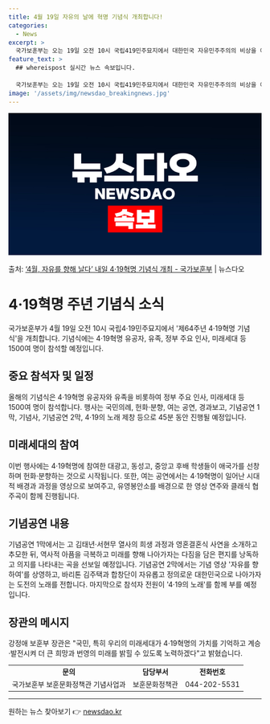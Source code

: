 ```yaml
---
title: 4월 19일 자유의 날에 혁명 기념식 개최합니다!
categories:
  - News
excerpt: >
  국가보훈부는 오는 19일 오전 10시 국립419민주묘지에서 대한민국 자유민주주의의 비상을 이끈 419혁명 정…
feature_text: >
  ## whereispost 실시간 뉴스 속보입니다.

  국가보훈부는 오는 19일 오전 10시 국립419민주묘지에서 대한민국 자유민주주의의 비상을 이끈 419혁명 정…
image: '/assets/img/newsdao_breakingnews.jpg'
---
```


![뉴스다오 속보](/assets/img/newsdao_breakingnews.jpg)

<p>출처: <a href="https://newsdao.kr/3620" rel="dofollow">‘4월, 자유를 향해 날다’ 내일 4·19혁명 기념식 개최 - 국가보훈부</a> | 뉴스다오</p>

<h1>4·19혁명 주년 기념식 소식</h1>
<p data-ke-size="size16">국가보훈부가 4월 19일 오전 10시 국립4·19민주묘지에서 '제64주년 4·19혁명 기념식'을 개최합니다. 기념식에는 4·19혁명 유공자, 유족, 정부 주요 인사, 미래세대 등 1500여 명이 참석할 예정입니다.</p>

<h2 data-ke-size="size26">중요 참석자 및 일정</h2>
<p data-ke-size="size16">올해의 기념식은 4·19혁명 유공자와 유족을 비롯하여 정부 주요 인사, 미래세대 등 1500여 명이 참석합니다. 행사는 국민의례, 헌화·분향, 여는 공연, 경과보고, 기념공연 1막, 기념사, 기념공연 2막, 4·19의 노래 제창 등으로 45분 동안 진행될 예정입니다.</p>

<h2 data-ke-size="size26">미래세대의 참여</h2>
<p data-ke-size="size16">이번 행사에는 4·19혁명에 참여한 대광고, 동성고, 중앙고 후배 학생들이 애국가를 선창하며 헌화·분향하는 것으로 시작됩니다. 또한, 여는 공연에서는 4·19혁명이 일어난 시대적 배경과 과정을 영상으로 보여주고, 유영봉안소를 배경으로 한 영상 연주와 클래식 협주곡이 함께 진행됩니다.</p>

<h2 data-ke-size="size26">기념공연 내용</h2>
<p data-ke-size="size16">기념공연 1막에서는 고 김태년·서현무 열사의 희생 과정과 영혼결혼식 사연을 소개하고 추모한 뒤, 역사적 아픔을 극복하고 미래를 향해 나아가자는 다짐을 담은 편지를 낭독하고 의지를 나타내는 곡을 선보일 예정입니다. 기념공연 2막에서는 기념 영상 '자유를 향하여'를 상영하고, 바리톤 김주택과 합창단이 자유롭고 정의로운 대한민국으로 나아가자는 도전의 노래를 전합니다. 마지막으로 참석자 전원이 '4·19의 노래'를 함께 부를 예정입니다.</p>

<h2 data-ke-size="size26">장관의 메시지</h2>
<p data-ke-size="size16">강정애 보훈부 장관은 "국민, 특히 우리의 미래세대가 4·19혁명의 가치를 기억하고 계승·발전시켜 더 큰 희망과 번영의 미래를 밝힐 수 있도록 노력하겠다"고 밝혔습니다.</p>

<table>
<tbody>
<tr>
<td style="text-align: center; height: 17px;"><b>문의</b></td>
<td style="text-align: center; height: 17px;"><b>담당부서</b></td>
<td style="text-align: center; height: 17px;"><b>전화번호</b></td>
</tr>
<tr>
<td style="text-align: center; height: 17px;">국가보훈부 보훈문화정책관 기념사업과</td>
<td style="text-align: center; height: 17px;">보훈문화정책관</td>
<td style="text-align: center; height: 17px;">044-202-5531</td>
</tr>
</tbody>
</table>
<hr> 

원하는 뉴스 찾아보기 👉 <a href="https://newsdao.kr" rel="dofollow">newsdao.kr</a>


